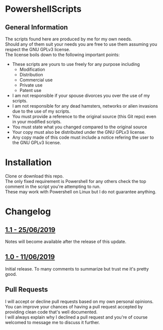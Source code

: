 # PowershellScripts

## General Information
The scripts found here are produced by me for my own needs.  
Should any of them suit your needs you are free to use them assuming you respect the GNU GPLv3 license.  
The license boils down to the following important points:  

* These scripts are yours to use freely for any purpose including
  * Modification
  * Distribution
  * Commercial use
  * Private use
  * Patent use
* I am not responsible if your spouse divorces you over the use of my scripts.
* I am not responsible for any dead hamsters, networks or alien invasions due to the use of my scripts.
* You must provide a reference to the original source (this Git repo) even in your modified scripts.
* You must state what you changed compared to the original source
* Your copy must also be distributed under the GNU GPLv3 license.
* Any copy made of this code must include a notice refering the user to the GNU GPLv3 license.

# Installation
Clone or download this repo.  
The only fixed requirement is Powershell for any others check the top comment in the script you're attempting to run.  
These may work with Powershell on Linux but I do not guarantee anything.  

# Changelog

## [1.1 - 25/06/2019](https://github.com/ChiefBahooti/PowershellScripts/compare/1.1)
Notes will become available after the release of this update.



## [1.0 - 11/06/2019](https://github.com/ChiefBahooti/PowershellScripts/compare/master@%7B3day%7D...master)
Initial release.
To many comments to summarize but trust me it's pretty good.


## Pull Requests
I will accept or decline pull requests based on my own personal opinions.  
You can improve your chances of having a pull request accepted by providing clean code that's well documented.  
I will always explain why I declined a pull request and you're of course welcomed to message me to discuss it further.  
